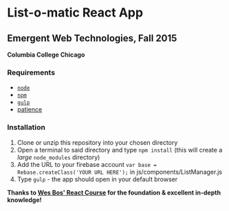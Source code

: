 # List-o-matic React App

## Emergent Web Technologies, Fall 2015
**Columbia College Chicago**

### Requirements

- [`node`](https://nodejs.org/)
- [`npm`](https://www.npmjs.com/)
- [`gulp`](https://www.npmjs.com/package/gulp)
- [patience](http://giphy.com/gifs/kate-B0yeIsFzahAPu)

### Installation

1. Clone or unzip this repository into your chosen directory
2. Open a terminal to said directory and type `npm install` (this will create a *large* `node_modules` directory)
3. Add the URL to your firebase account `var base = Rebase.createClass('YOUR URL HERE');` in js/components/ListManager.js
4. Type `gulp` - the app should open in your default browser


**Thanks to [Wes Bos' React Course](http://wesbos.com/introducing-react-for-beginners/) for the foundation & excellent in-depth knowledge!**
